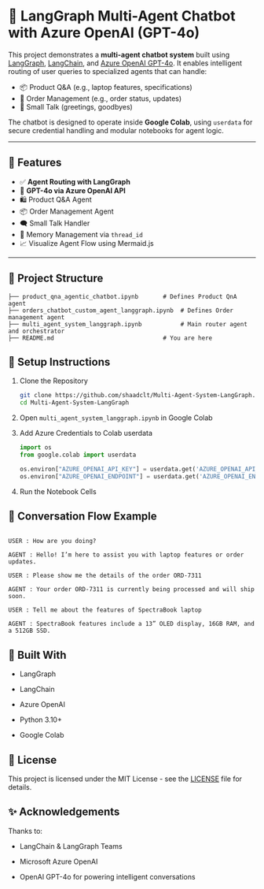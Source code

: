 # 💬 LangGraph Multi-Agent Chatbot with Azure OpenAI (GPT-4o)

This project demonstrates a **multi-agent chatbot system** built using [LangGraph](https://docs.langchain.com/langgraph/), [LangChain](https://www.langchain.com/), and [Azure OpenAI GPT-4o](https://learn.microsoft.com/en-us/azure/cognitive-services/openai/overview). It enables intelligent routing of user queries to specialized agents that can handle:

- 📦 Product Q&A (e.g., laptop features, specifications)
- 📑 Order Management (e.g., order status, updates)
- 💬 Small Talk (greetings, goodbyes)

The chatbot is designed to operate inside **Google Colab**, using `userdata` for secure credential handling and modular notebooks for agent logic.

---

## 🚀 Features

- ✅ **Agent Routing with LangGraph**
- 🤖 **GPT-4o via Azure OpenAI API**
- 🛍️ Product Q&A Agent
- 📦 Order Management Agent
- 🗨️ Small Talk Handler
- 🧠 Memory Management via `thread_id`
- 📈 Visualize Agent Flow using Mermaid.js

---

## 📁 Project Structure

```text
├── product_qna_agentic_chatbot.ipynb       # Defines Product QnA agent
├── orders_chatbot_custom_agent_langgraph.ipynb  # Defines Order management agent
├── multi_agent_system_langgraph.ipynb           # Main router agent and orchestrator
├── README.md                               # You are here
```

## 🔧 Setup Instructions
1. Clone the Repository

    ```bash
    git clone https://github.com/shaadclt/Multi-Agent-System-LangGraph.git
    cd Multi-Agent-System-LangGraph
    ```
2. Open `multi_agent_system_langgraph.ipynb` in Google Colab

3. Add Azure Credentials to Colab userdata

    ```python
    import os
    from google.colab import userdata
    
    os.environ["AZURE_OPENAI_API_KEY"] = userdata.get('AZURE_OPENAI_API_KEY')
    os.environ["AZURE_OPENAI_ENDPOINT"] = userdata.get('AZURE_OPENAI_ENDPOINT')
    ```

4. Run the Notebook Cells

## 🧠 Conversation Flow Example
```text

USER : How are you doing?

AGENT : Hello! I’m here to assist you with laptop features or order updates.

USER : Please show me the details of the order ORD-7311

AGENT : Your order ORD-7311 is currently being processed and will ship soon.

USER : Tell me about the features of SpectraBook laptop

AGENT : SpectraBook features include a 13” OLED display, 16GB RAM, and a 512GB SSD.
```

## 🧱 Built With
- LangGraph

- LangChain

- Azure OpenAI

- Python 3.10+

- Google Colab

## 📜 License
This project is licensed under the MIT License - see the [LICENSE](LICENSE.txt) file for details.

## ✨ Acknowledgements
Thanks to:

- LangChain & LangGraph Teams

- Microsoft Azure OpenAI

- OpenAI GPT-4o for powering intelligent conversations

